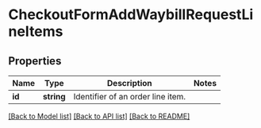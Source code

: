 # CheckoutFormAddWaybillRequestLineItems

## Properties
Name | Type | Description | Notes
------------ | ------------- | ------------- | -------------
**id** | **string** | Identifier of an order line item. | 

[[Back to Model list]](../../README.md#documentation-for-models) [[Back to API list]](../../README.md#documentation-for-api-endpoints) [[Back to README]](../../README.md)

